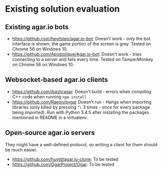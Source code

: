 # Existing solution evaluation

## Existing agar.io bots

- https://github.com/heyitsleo/agar.io-bot:
  Doesn't work - only the bot interface is shown; the game portion of the screen is grey. Tested on Chrome 56 on Windows 10.
- https://github.com/Apostolique/Agar.io-bot:
  Doesn't work - tries connecting to a server and fails every time. Tested on TamperMonkey on Chrome 56 on Windows 10.

## Websocket-based agar.io clients

- https://github.com/ibash/agar:
  Doesn't build - errors when compiling C++ code when running `npm install`
- https://github.com/Raeon/pygar
  Doesn't run - Hangs when importing libraries (only killed by pressing `^\` 3 times - once for every package being imported). Run with Python 3.4.5 after installing the packages mentioned in README in a virtualenv.

## Open-source agar.io servers

They might have a well-defined protocol, so writing a client for them should be much easier.

- https://github.com/huytd/agar.io-clone: To be tested
- https://github.com/OgarProject/Ogar: To be tested

